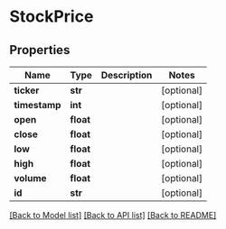 # StockPrice

## Properties
Name | Type | Description | Notes
------------ | ------------- | ------------- | -------------
**ticker** | **str** |  | [optional] 
**timestamp** | **int** |  | [optional] 
**open** | **float** |  | [optional] 
**close** | **float** |  | [optional] 
**low** | **float** |  | [optional] 
**high** | **float** |  | [optional] 
**volume** | **float** |  | [optional] 
**id** | **str** |  | [optional] 

[[Back to Model list]](../README.md#documentation-for-models) [[Back to API list]](../README.md#documentation-for-api-endpoints) [[Back to README]](../README.md)

